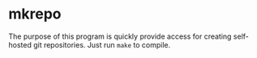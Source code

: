 mkrepo
=============

The purpose of this program is quickly provide access for creating self-hosted git repositories.  Just run `make` to compile.
